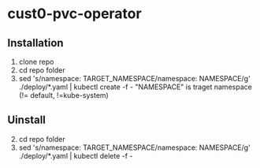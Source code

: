 # cust0-pvc-operator


Installation
------------
1. clone repo
2. cd repo folder  
3. sed  's/namespace: TARGET_NAMESPACE/namespace: NAMESPACE/g'   ./deploy/*.yaml | kubectl create -f -
   "NAMESPACE" is traget namespace (!= default, !=kube-system)


Uinstall
--------
2. cd repo folder
3. sed  's/namespace: TARGET_NAMESPACE/namespace: NAMESPACE/g'   ./deploy/*.yaml | kubectl delete -f -

